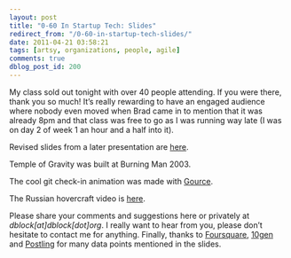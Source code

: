 ```yaml
---
layout: post
title: "0-60 In Startup Tech: Slides"
redirect_from: "/0-60-in-startup-tech-slides/"
date: 2011-04-21 03:58:21
tags: [artsy, organizations, people, agile]
comments: true
dblog_post_id: 200
---
```

My class sold out tonight with over 40 people attending. If you were there, thank you so much! It’s really rewarding to have an engaged audience where nobody even moved when Brad came in to mention that it was already 8pm and that class was free to go as I was running way late (I was on day 2 of week 1 an hour and a half into it).

Revised slides from a later presentation are [here](https://www.slideshare.net/dblockdotorg/hackyale-060-in-startup-tech).

Temple of Gravity was built at Burning Man 2003.

The cool git check-in animation was made with [Gource](https://code.google.com/p/gource/).

The Russian hovercraft video is [here](https://www.youtube.com/watch?v=kDd9vlnqRuo).

Please share your comments and suggestions here or privately at _dblock[at]dblock[dot]org_. I really want to hear from you, please don’t hesitate to contact me for anything. Finally, thanks to [Foursquare](https://foursquare.com), [10gen](https://www.mongodb.com) and [Postling](https://web.archive.org/web/20150314224528/https://postling.com/) for many data points mentioned in the slides.
